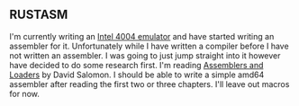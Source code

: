 ## RUSTASM

I'm currently writing an [Intel 4004 emulator][box] and have started writing an
assembler for it. Unfortunately while I have written a compiler before I have
not written an assembler. I was going to just jump straight into it however have
decided to do some research first. I'm reading [Assemblers and Loaders][asl] by
David Salomon. I should be able to write a simple amd64 assembler after reading
the first two or three chapters. I'll leave out macros for now.

[box]: https://github.com/mfs/box
[asl]: http://www.davidsalomon.name/assem.advertis/AssemAd.html
